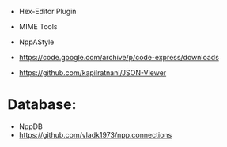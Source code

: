 * Hex-Editor Plugin
* MIME Tools
* NppAStyle

* https://code.google.com/archive/p/code-express/downloads
* https://github.com/kapilratnani/JSON-Viewer

# Database:
* NppDB
* https://github.com/vladk1973/npp.connections
